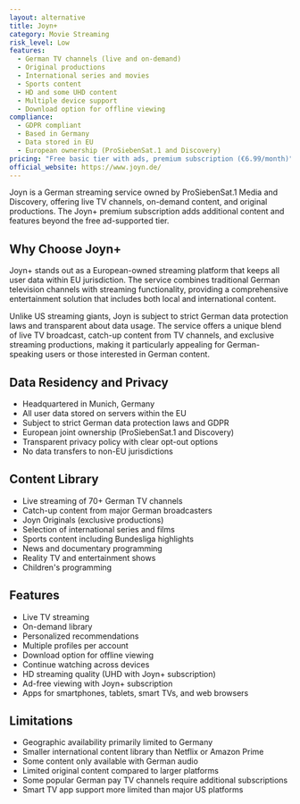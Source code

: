 ```yaml
---
layout: alternative
title: Joyn+
category: Movie Streaming
risk_level: Low
features:
  - German TV channels (live and on-demand)
  - Original productions
  - International series and movies
  - Sports content
  - HD and some UHD content
  - Multiple device support
  - Download option for offline viewing
compliance:
  - GDPR compliant
  - Based in Germany
  - Data stored in EU
  - European ownership (ProSiebenSat.1 and Discovery)
pricing: "Free basic tier with ads, premium subscription (€6.99/month)"
official_website: https://www.joyn.de/
---
```


Joyn is a German streaming service owned by ProSiebenSat.1 Media and Discovery, offering live TV channels, on-demand content, and original productions. The Joyn+ premium subscription adds additional content and features beyond the free ad-supported tier.

## Why Choose Joyn+

Joyn+ stands out as a European-owned streaming platform that keeps all user data within EU jurisdiction. The service combines traditional German television channels with streaming functionality, providing a comprehensive entertainment solution that includes both local and international content.

Unlike US streaming giants, Joyn is subject to strict German data protection laws and transparent about data usage. The service offers a unique blend of live TV broadcast, catch-up content from TV channels, and exclusive streaming productions, making it particularly appealing for German-speaking users or those interested in German content.

## Data Residency and Privacy

- Headquartered in Munich, Germany
- All user data stored on servers within the EU
- Subject to strict German data protection laws and GDPR
- European joint ownership (ProSiebenSat.1 and Discovery)
- Transparent privacy policy with clear opt-out options
- No data transfers to non-EU jurisdictions

## Content Library

- Live streaming of 70+ German TV channels
- Catch-up content from major German broadcasters
- Joyn Originals (exclusive productions)
- Selection of international series and films
- Sports content including Bundesliga highlights
- News and documentary programming
- Reality TV and entertainment shows
- Children's programming

## Features

- Live TV streaming
- On-demand library
- Personalized recommendations
- Multiple profiles per account
- Download option for offline viewing
- Continue watching across devices
- HD streaming quality (UHD with Joyn+ subscription)
- Ad-free viewing with Joyn+ subscription
- Apps for smartphones, tablets, smart TVs, and web browsers

## Limitations

- Geographic availability primarily limited to Germany
- Smaller international content library than Netflix or Amazon Prime
- Some content only available with German audio
- Limited original content compared to larger platforms
- Some popular German pay TV channels require additional subscriptions
- Smart TV app support more limited than major US platforms
